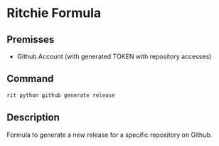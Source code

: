 # Ritchie Formula

## Premisses

- Github Account (with generated TOKEN with repository accesses)

## Command

```bash
rit python github generate release
```

## Description

Formula to generate a new release for a specific repository on Github.
